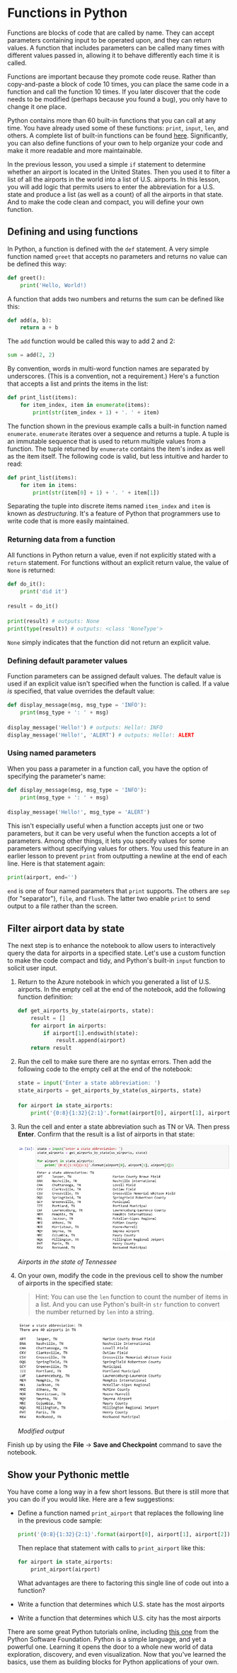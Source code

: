 # Functions in Python

Functions are blocks of code that are called by name. They can accept parameters containing input to be operated upon, and they can return values. A function that includes parameters can be called many times with different values passed in, allowing it to behave differently each time it is called.

Functions are important because they promote code reuse. Rather than copy-and-paste a block of code 10 times, you can place the same code in a function and call the function 10 times. If you later discover that the code needs to be modified (perhaps because you found a bug), you only have to change it one place. 

Python contains more than 60 built-in functions that you can call at any time. You have already used some of these functions: `print`, `input`, `len`, and others. A complete list of built-in functions can be found [here](https://docs.python.org/2/library/functions.html). Significantly, you can also define functions of your own to help organize your code and make it more readable and more maintainable.

In the previous lesson, you used a simple `if` statement to determine whether an airport is located in the United States. Then you used it to filter a list of all the airports in the world into a list of U.S. airports. In this lesson, you will add logic that permits users to enter the abbreviation for a U.S. state and produce a list (as well as a count) of all the airports in that state. And to make the code clean and compact, you will define your own function. 

## Defining and using functions

In Python, a function is defined with the `def` statement. A very simple function named `greet` that accepts no parameters and returns no value can be defined this way:

```python
def greet():
    print('Hello, World!)
```

A function that adds two numbers and returns the sum can be defined like this:

```python
def add(a, b):
    return a + b
```

The `add` function would be called this way to add 2 and 2:

```python
sum = add(2, 2)
```

By convention, words in multi-word function names are separated by underscores. (This is a convention, not a requirement.) Here's a function that accepts a list and prints the items in the list:

```python
def print_list(items):
    for item_index, item in enumerate(items):
        print(str(item_index + 1) + '. ' + item)
```

The function shown in the previous example calls a built-in function named `enumerate`. `enumerate` iterates over a sequence and returns a tuple. A tuple is an immutable sequence that is used to return multiple values from a function. The tuple returned by `enumerate` contains the item's index as well as the item itself. The following code is valid, but less intuitive and harder to read:

```python
def print_list(items):
    for item in items:
        print(str(item[0] + 1) + '. ' + item[1])
```

Separating the tuple into discrete items named `item_index` and `item` is known as *destructuring*. It's a feature of Python that programmers use to write code that is more easily maintained.

### Returning data from a function

All functions in Python return a value, even if not explicitly stated with a `return` statement. For functions without an explicit return value, the value of `None` is returned:

```python
def do_it():
    print('did it')
    
result = do_it()

print(result) # outputs: None
print(type(result)) # outputs: <class 'NoneType'>
```

`None` simply indicates that the function did not return an explicit value.

### Defining default parameter values

Function parameters can be assigned default values. The default value is used if an explicit value isn't specified when the function is called. If a value *is* specified, that value overrides the default value:

```python
def display_message(msg, msg_type = 'INFO'):
    print(msg_type + ': ' + msg)

display_message('Hello!') # outputs: Hello!: INFO
display_message('Hello!', 'ALERT') # outputs: Hello!: ALERT
```

### Using named parameters

When you pass a parameter in a function call, you have the option of specifying the parameter's name:

```python
def display_message(msg, msg_type = 'INFO'):
    print(msg_type + ': ' + msg)

display_message('Hello!', msg_type = 'ALERT')
```

This isn't especially useful when a function accepts just one or two parameters, but it can be very useful when the function accepts a lot of parameters. Among other things, it lets you specify values for some parameters without specifying values for others. You used this feature in an earlier lesson to prevent `print` from outputting a newline at the end of each line. Here is that statement again:

```python
print(airport, end='')
```

`end` is one of four named parameters that `print` supports. The others are `sep` (for "separator"), `file`, and `flush`. The latter two enable `print` to send output to a file rather than the screen.

## Filter airport data by state

The next step is to enhance the notebook to allow users to interactively query the data for airports in a specified state. Let's use a custom function to make the code compact and tidy, and Python's built-in `input` function to solicit user input.

1. Return to the Azure notebook in which you generated a list of U.S. airports. In the empty cell at the end of the notebook, add the following function definition:

	```python
	def get_airports_by_state(airports, state):
	    result = []
	    for airport in airports:
	        if airport[1].endswith(state):
	            result.append(airport)
	    return result
	```

1. Run the cell to make sure there are no syntax errors. Then add the following code to the empty cell at the end of the notebook:

	```python
	state = input('Enter a state abbreviation: ')
	state_airports = get_airports_by_state(us_airports, state)
	
	for airport in state_airports:
	    print('{0:8}{1:32}{2:1}'.format(airport[0], airport[1], airport[2]))
	```

1. Run the cell and enter a state abbreviation such as TN or VA. Then press **Enter**. Confirm that the result is a list of airports in that state:

	![Airports in the state of Tennessee](media/print-tn-airports.png)

	_Airports in the state of Tennessee_

1. On your own, modify the code in the previous cell to show the number of airports in the specified state:

	> Hint: You can use the `len` function to count the number of items in a list. And you can use Python's built-in `str` function to convert the number returned by `len` into a string.

	![Modified output](media/modified-output.png)

	_Modified output_

Finish up by using the **File** -> **Save and Checkpoint** command to save the notebook.

## Show your Pythonic mettle

You have come a long way in a few short lessons. But there is still more that you can do if you would like. Here are a few suggestions:

- Define a function named `print_airport` that replaces the following line in the previous code sample:

	```python
	print('{0:8}{1:32}{2:1}'.format(airport[0], airport[1], airport[2]))
	```

	Then replace that statement with calls to `print_airport` like this:

	```python
	for airport in state_airports:
	    print_airport(airport)
	```

	What advantages are there to factoring this single line of code out into a function?

- Write a function that determines which U.S. state has the most airports
- Write a function that determines which U.S. city has the most airports 

There are some great Python tutorials online, including [this one](https://docs.python.org/3/tutorial/) from the Python Software Foundation. Python is a simple language, and yet a powerful one. Learning it opens the door to a whole new world of data exploration, discovery, and even visualization. Now that you've learned the basics, use them as building blocks for Python applications of your own. 